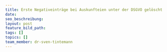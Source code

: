 ```yaml
---
title: Erste Negativeinträge bei Auskunfteien unter der DSGVO gelöscht
date:
seo_beschreibung:
layout: post
feature_bild_path:
tags: []
topics: []
team_member: dr-sven-tintemann
---
```

